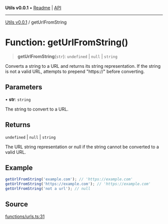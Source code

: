 **Utils v0.0.1** • [Readme](../README.md) \| [API](../globals.md)

***

[Utils v0.0.1](../README.md) / getUrlFromString

# Function: getUrlFromString()

> **getUrlFromString**(`str`): `undefined` \| `null` \| `string`

Converts a string to a URL and returns its string representation.
If the string is not a valid URL, attempts to prepend "https://" before converting.

## Parameters

• **str**: `string`

The string to convert to a URL.

## Returns

`undefined` \| `null` \| `string`

The URL string representation or null if the string cannot be converted to a valid URL.

## Example

```ts
getUrlFromString('example.com'); // 'https://example.com'
getUrlFromString('https://example.com'); // 'https://example.com'
getUrlFromString('not a url'); // null
```

## Source

[functions/urls.ts:31](https://github.com/bucharitesh/octopop/blob/2bf71a1/packages/utils/src/functions/urls.ts#L31)
